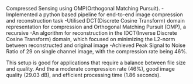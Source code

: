Compressed Sensing using OMP(Orthogonal Matching Pursuit).
-Implemented a python based pipeline for end-to-end image compression and reconstruction task
-Utilised DCT(Discrete Cosine Transform) domain representation for compression and Orthogonal Matching Pursuit (OMP), a recursive
-An algorithm for reconstruction in the IDCT(Inverse Discrete Cosine Transform) domain, which focused on minimizing the L2-norm between reconstructed and original image
-Achieved Peak Signal to Noise Ratio of 29 on single channel image, with the compression rate being 46%.

This setup is good for applications that require a balance between file size and quality.
And the a moderate compression rate (46%), good image quality (29.03 dB), and efficient processing time (1.86 seconds).
